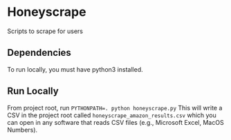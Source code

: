 # Honeyscrape
Scripts to scrape for users

## Dependencies
To run locally, you must have python3 installed.

## Run Locally
From project root, run `PYTHONPATH=. python honeyscrape.py`
This will write a CSV in the project root called `honeyscrape_amazon_results.csv` which you can open in any software that reads CSV files (e.g., Microsoft Excel, MacOS Numbers).